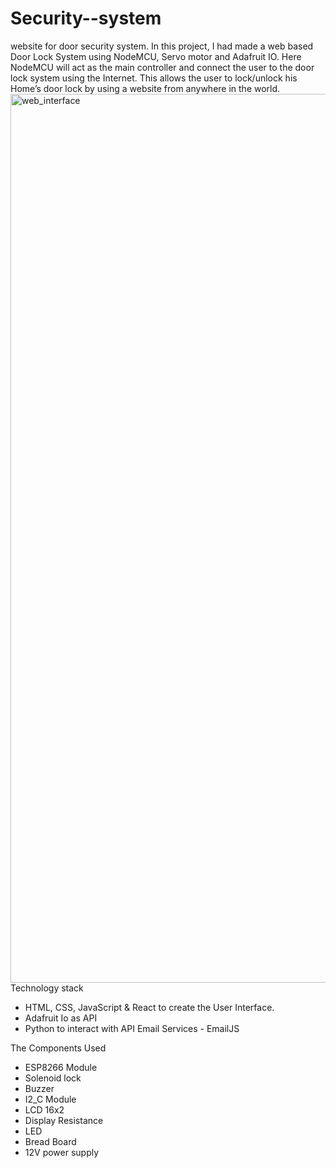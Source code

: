 # Security--system
website for door security system.
In this project, I had made a web based Door Lock System using NodeMCU, Servo motor and Adafruit IO. Here NodeMCU will act as the main controller and connect the user to the door lock system using the Internet. This allows the user to lock/unlock his Home’s door lock by using a website from anywhere in the world.
<img width="1422" alt="web_interface" src="https://user-images.githubusercontent.com/76280223/173190711-1a5626bc-0a26-4e7a-b2c5-1b3d055ee483.png">
Technology stack
* HTML, CSS, JavaScript & React to create the User Interface. 
* Adafruit Io as API
* Python to interact with API Email Services - EmailJS

The Components Used
* ESP8266 Module 
* Solenoid lock
* Buzzer
* I2_C Module
* LCD 16x2 
* Display Resistance
* LED
* Bread Board
* 12V power supply
